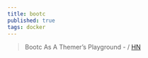 ```yaml
---
title: bootc
published: true
tags: docker
---
```

> Bootc As A Themer’s Playground - [](https://blues.win/posts/joy-of-linux-theming/#bootc-as-a-themers-playground) / [HN](https://news.ycombinator.com/item?id=43743784)
